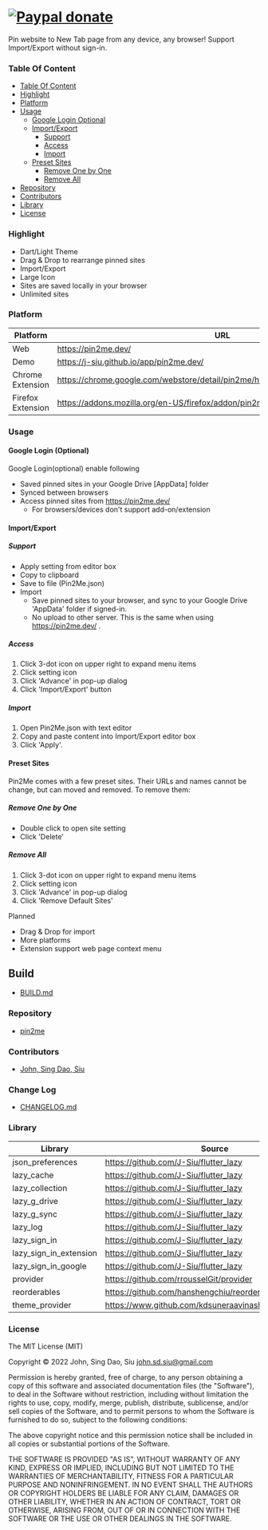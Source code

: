 # [![Paypal donate](https://www.paypalobjects.com/en_US/i/btn/btn_donate_LG.gif)](https://www.paypal.com/donate/?business=HZF49NM9D35SJ&no_recurring=0&currency_code=CAD)

Pin website to New Tab page from any device, any browser! Support Import/Export without sign-in.
### Table Of Content
<!-- TOC -->

- [Table Of Content](#table-of-content)
- [Highlight](#highlight)
- [Platform](#platform)
- [Usage](#usage)
  - [Google Login Optional](#google-login-optional)
  - [Import/Export](#importexport)
    - [Support](#support)
    - [Access](#access)
    - [Import](#import)
  - [Preset Sites](#preset-sites)
    - [Remove One by One](#remove-one-by-one)
    - [Remove All](#remove-all)
- [Repository](#repository)
- [Contributors](#contributors)
- [Library](#library)
- [License](#license)

<!-- /TOC -->

<!--more-->

### Highlight

- Dart/Light Theme
- Drag & Drop to rearrange pinned sites
- Import/Export
- Large Icon
- Sites are saved locally in your browser
- Unlimited sites

### Platform

Platform|URL
---|---
Web|https://pin2me.dev/
Demo|https://j-siu.github.io/app/pin2me.dev/
Chrome Extension|https://chrome.google.com/webstore/detail/pin2me/hclokpdkmfceobbckckjkdohdgeljlld
Firefox Extension|https://addons.mozilla.org/en-US/firefox/addon/pin2me/

### Usage

#### Google Login (Optional)

Google Login(optional) enable following

- Saved pinned sites in your Google Drive [AppData] folder
- Synced between browsers
- Access pinned sites from https://pin2me.dev/
  - For browsers/devices don't support add-on/extension

#### Import/Export
##### Support
- Apply setting from editor box
- Copy to clipboard
- Save to file (Pin2Me.json)
- Import
  - Save pinned sites to your browser, and sync to your Google Drive 'AppData' folder if signed-in.
  - No upload to other server. This is the same when using https://pin2me.dev/ .

##### Access
1. Click 3-dot icon on upper right to expand menu items
2. Click setting icon
3. Click 'Advance' in pop-up dialog
4. Click 'Import/Export' button

##### Import
1. Open Pin2Me.json with text editor
2. Copy and paste content into Import/Export editor box
3. Click 'Apply'.

#### Preset Sites

Pin2Me comes with a few preset sites. Their URLs and names cannot be change, but can moved and removed. To remove them:
##### Remove One by One
- Double click to open site setting
- Click 'Delete'
##### Remove All
1. Click 3-dot icon on upper right to expand menu items
2. Click setting icon
3. Click 'Advance' in pop-up dialog
4. Click 'Remove Default Sites'

Planned
- Drag & Drop for import
- More platforms
- Extension support web page context menu

## Build

- [BUILD.md](BUILD.md)

### Repository

- [pin2me](https://github.com/J-Siu/pin2m2/)

### Contributors

- [John, Sing Dao, Siu](https://github.com/J-Siu)

### Change Log

- [CHANGELOG.md](CHANGELOG.md)
### Library

Library|Source|Pub.Dev
---|---|---
json_preferences|https://github.com/J-Siu/flutter_lazy|https://pub.dev/packages/json_preferences
lazy_cache|https://github.com/J-Siu/flutter_lazy|https://pub.dev/packages/lazy_cache
lazy_collection|https://github.com/J-Siu/flutter_lazy|https://pub.dev/packages/lazy_collection
lazy_g_drive|https://github.com/J-Siu/flutter_lazy|https://pub.dev/packages/lazy_g_srive
lazy_g_sync|https://github.com/J-Siu/flutter_lazy|https://pub.dev/packages/lazy_g_sync
lazy_log|https://github.com/J-Siu/flutter_lazy|https://pub.dev/packages/lazy_log
lazy_sign_in|https://github.com/J-Siu/flutter_lazy|https://pub.dev/packages/lazy_sign_in
lazy_sign_in_extension|https://github.com/J-Siu/flutter_lazy|https://pub.dev/packages/lazy_sign_in_extension
lazy_sign_in_google|https://github.com/J-Siu/flutter_lazy|https://pub.dev/packages/lazy_sign_in_google
provider|https://github.com/rrousselGit/provider|https://pub.dev/packages/provider
reorderables|https://github.com/hanshengchiu/reorderables|https://pub.dev/packages/reorderables
theme_provider|https://www.github.com/kdsuneraavinash/theme_provider|https://pub.dev/packages/theme_provider

### License

The MIT License (MIT)

Copyright © 2022 John, Sing Dao, Siu <john.sd.siu@gmail.com>

Permission is hereby granted, free of charge, to any person obtaining a copy of this software and associated documentation files (the "Software"), to deal in the Software without restriction, including without limitation the rights to use, copy, modify, merge, publish, distribute, sublicense, and/or sell copies of the Software, and to permit persons to whom the Software is furnished to do so, subject to the following conditions:

The above copyright notice and this permission notice shall be included in all copies or substantial portions of the Software.

THE SOFTWARE IS PROVIDED "AS IS", WITHOUT WARRANTY OF ANY KIND, EXPRESS OR IMPLIED, INCLUDING BUT NOT LIMITED TO THE WARRANTIES OF MERCHANTABILITY, FITNESS FOR A PARTICULAR PURPOSE AND NONINFRINGEMENT. IN NO EVENT SHALL THE AUTHORS OR COPYRIGHT HOLDERS BE LIABLE FOR ANY CLAIM, DAMAGES OR OTHER LIABILITY, WHETHER IN AN ACTION OF CONTRACT, TORT OR OTHERWISE, ARISING FROM, OUT OF OR IN CONNECTION WITH THE SOFTWARE OR THE USE OR OTHER DEALINGS IN THE SOFTWARE.
